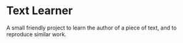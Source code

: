 # Text Learner
A small friendly project to learn the author of a piece of text, and to
reproduce similar work.
